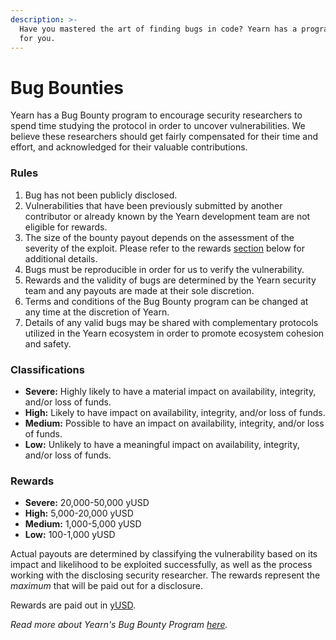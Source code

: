 ```yaml
---
description: >-
  Have you mastered the art of finding bugs in code? Yearn has a program just
  for you.
---
```


# Bug Bounties

Yearn has a Bug Bounty program to encourage security researchers to spend time studying the protocol in order to uncover vulnerabilities. We believe these researchers should get fairly compensated for their time and effort, and acknowledged for their valuable contributions.

### Rules

1. Bug has not been publicly disclosed.
2. Vulnerabilities that have been previously submitted by another contributor or already known by the Yearn development team are not eligible for rewards.
3. The size of the bounty payout depends on the assessment of the severity of the exploit. Please refer to the rewards [section](https://github.com/iearn-finance/yearn-protocol/blob/develop/SECURITY.md#rewards) below for additional details.
4. Bugs must be reproducible in order for us to verify the vulnerability.
5. Rewards and the validity of bugs are determined by the Yearn security team and any payouts are made at their sole discretion.
6. Terms and conditions of the Bug Bounty program can be changed at any time at the discretion of Yearn.
7. Details of any valid bugs may be shared with complementary protocols utilized in the Yearn ecosystem in order to promote ecosystem cohesion and safety.

### Classifications

* **Severe:** Highly likely to have a material impact on availability, integrity, and/or loss of funds.
* **High:** Likely to have impact on availability, integrity, and/or loss of funds.
* **Medium:** Possible to have an impact on availability, integrity, and/or loss of funds.
* **Low:** Unlikely to have a meaningful impact on availability, integrity, and/or loss of funds.

### Rewards

* **Severe:** 20,000-50,000 yUSD
* **High:** 5,000-20,000 yUSD
* **Medium:** 1,000-5,000 yUSD
* **Low:** 100-1,000 yUSD

Actual payouts are determined by classifying the vulnerability based on its impact and likelihood to be exploited successfully, as well as the process working with the disclosing security researcher. The rewards represent the _maximum_ that will be paid out for a disclosure.

Rewards are paid out in [yUSD](https://etherscan.io/token/0x5dbcf33d8c2e976c6b560249878e6f1491bca25c).

_Read more about Yearn's Bug Bounty Program_ [_here_](https://github.com/iearn-finance/yearn-protocol/blob/develop/SECURITY.md#yearns-security-process)_._ 

